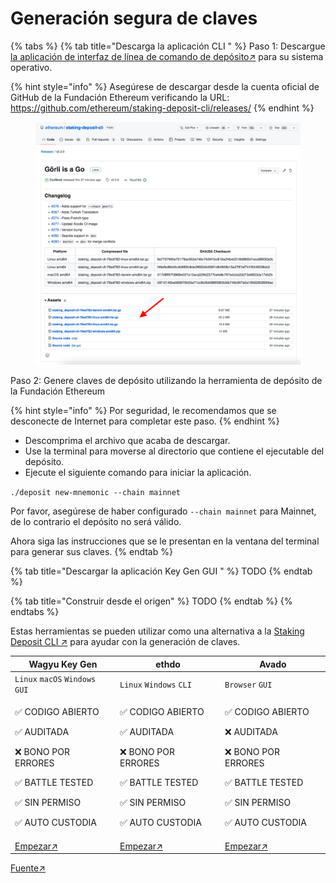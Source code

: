 # Generación segura de claves



{% tabs %}
{% tab title="Descarga la aplicación CLI " %}
Paso 1: Descargue [la aplicación de interfaz de línea de comando de depósito↗](https://github.com/ethereum/staking-deposit-cli/releases/) para su sistema operativo.

{% hint style="info" %}
Asegúrese de descargar desde la cuenta oficial de GitHub de la Fundación Ethereum verificando la URL: https://github.com/ethereum/staking-deposit-cli/releases/
{% endhint %}

<figure><img src="../.gitbook/assets/image (22) (2).png" alt=""><figcaption></figcaption></figure>

Paso 2: Genere claves de depósito utilizando la herramienta de depósito de la Fundación Ethereum

{% hint style="info" %}
Por seguridad, le recomendamos que se desconecte de Internet para completar este paso.
{% endhint %}

* Descomprima el archivo que acaba de descargar.
* Use la terminal para moverse al directorio que contiene el ejecutable del depósito.
* Ejecute el siguiente comando para iniciar la aplicación.

`./deposit new-mnemonic --chain mainnet`

Por favor, asegúrese de haber configurado `--chain mainnet` para Mainnet, de lo contrario el depósito no será válido.

Ahora siga las instrucciones que se le presentan en la ventana del terminal para generar sus claves.
{% endtab %}

{% tab title="Descargar la aplicación  Key Gen GUI  " %}
TODO
{% endtab %}

{% tab title="Construir desde el origen" %}
TODO
{% endtab %}
{% endtabs %}

Estas herramientas se pueden utilizar como una alternativa a la [Staking Deposit CLI ↗](https://github.com/ethereum/staking-deposit-cli/)  para ayudar con la generación de claves.

| Wagyu Key Gen                                                                                                                     | ethdo                                                                                                                             | Avado                                                                                                                             |
| --------------------------------------------------------------------------------------------------------------------------------- | --------------------------------------------------------------------------------------------------------------------------------- | --------------------------------------------------------------------------------------------------------------------------------- |
| `Linux` `macOS` `Windows` `GUI`                                                                                                   | `Linux` `Windows` `CLI`                                                                                                           | `Browser` `GUI`                                                                                                                   |
| <p>✅ CODIGO ABIERTO</p><p>✅ AUDITADA</p><p>❌ BONO POR ERRORES</p><p>✅ BATTLE TESTED</p><p>✅ SIN PERMISO</p><p>✅ AUTO CUSTODIA</p> | <p>✅ CODIGO ABIERTO</p><p>✅ AUDITADA</p><p>❌ BONO POR ERRORES</p><p>✅ BATTLE TESTED</p><p>✅ SIN PERMISO</p><p>✅ AUTO CUSTODIA</p> | <p>✅ CODIGO ABIERTO</p><p>❌ AUDITADA</p><p>❌ BONO POR ERRORES</p><p>✅ BATTLE TESTED</p><p>✅ SIN PERMISO</p><p>✅ AUTO CUSTODIA</p> |
| [Empezar↗](https://wagyu.gg/)                                                                                                     | [Empezar↗](https://github.com/wealdtech/ethdo)                                                                                    | [Empezar↗](https://ava.do/)                                                                                                       |

&#x20; [Fuente↗](https://ethereum.org/en/staking/solo/#key-generators)
